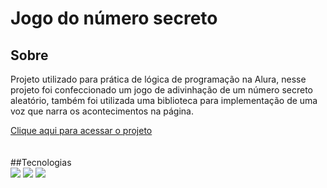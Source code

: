 <h1>Jogo do número secreto</h1>

<h2>Sobre</h2>
<p>Projeto utilizado para prática de lógica de programação na Alura, nesse projeto foi confeccionado um jogo de adivinhação de um número secreto aleatório, também foi utilizada uma biblioteca para implementação de uma voz que narra os acontecimentos na página.</p>
<a href = "https://jogo-do-numero-secreto-five-ruddy.vercel.app/" class = "link">Clique aqui para acessar o projeto</a>
</br> </br> </br>
##Tecnologias
<div>
  <img src="https://img.shields.io/badge/HTML-239120?style=for-the-badge&logo=html5&logoColor=white">
  <img src="https://img.shields.io/badge/CSS-239120?&style=for-the-badge&logo=css3&logoColor=white">
  <img src="https://img.shields.io/badge/JavaScript-F7DF1E?style=for-the-badge&logo=javascript&logoColor=black">
</div>
